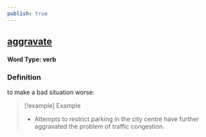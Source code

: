 ```yaml
---
publish: true
---
```

## [aggravate](https://dictionary.cambridge.org/dictionary/english/aggravate)

#### Word Type: verb
### Definition
to make a bad situation worse:

>[!example] Example
> - Attempts to restrict parking in the city centre have further aggravated the problem of traffic congestion.
